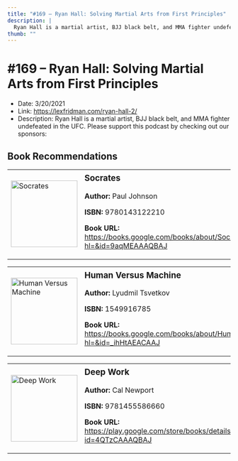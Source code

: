 ```yaml
---
title: "#169 – Ryan Hall: Solving Martial Arts from First Principles"
description: |
  Ryan Hall is a martial artist, BJJ black belt, and MMA fighter undefeated in the UFC. Please support this podcast by checking out our sponsors:"
thumb: ""
---
```


# #169 – Ryan Hall: Solving Martial Arts from First Principles

  - Date: 3/20/2021
  - Link: https://lexfridman.com/ryan-hall-2/
  - Description: Ryan Hall is a martial artist, BJJ black belt, and MMA fighter undefeated in the UFC. Please support this podcast by checking out our sponsors:

## Book Recommendations

<table style="border: none;"><tr style="border: none;"><td style="border: none;"><img src="http://books.google.com/books/content?id=9aqMEAAAQBAJ&printsec=frontcover&img=1&zoom=1&source=gbs_api" alt="Socrates" width="150" style="vertical-align: top;"></td><td style="border: none; vertical-align: top;"><h3 style='margin-top: 5'>Socrates</h3><p><strong>Author:</strong> Paul Johnson</p><p><strong>ISBN:</strong> 9780143122210</p><p><strong>Book URL:</strong> <a href="https://books.google.com/books/about/Socrates.html?hl=&id=9aqMEAAAQBAJ">https://books.google.com/books/about/Socrates.html?hl=&id=9aqMEAAAQBAJ</a></p></td></tr></table>
<table style="border: none;"><tr style="border: none;"><td style="border: none;"><img src="http://books.google.com/books/content?id=_ihHtAEACAAJ&printsec=frontcover&img=1&zoom=1&source=gbs_api" alt="Human Versus Machine" width="150" style="vertical-align: top;"></td><td style="border: none; vertical-align: top;"><h3 style='margin-top: 5'>Human Versus Machine</h3><p><strong>Author:</strong> Lyudmil Tsvetkov</p><p><strong>ISBN:</strong> 1549916785</p><p><strong>Book URL:</strong> <a href="https://books.google.com/books/about/Human_Versus_Machine.html?hl=&id=_ihHtAEACAAJ">https://books.google.com/books/about/Human_Versus_Machine.html?hl=&id=_ihHtAEACAAJ</a></p></td></tr></table>
<table style="border: none;"><tr style="border: none;"><td style="border: none;"><img src="http://books.google.com/books/content?id=4QTzCAAAQBAJ&printsec=frontcover&img=1&zoom=1&edge=curl&source=gbs_api" alt="Deep Work" width="150" style="vertical-align: top;"></td><td style="border: none; vertical-align: top;"><h3 style='margin-top: 5'>Deep Work</h3><p><strong>Author:</strong> Cal Newport</p><p><strong>ISBN:</strong> 9781455586660</p><p><strong>Book URL:</strong> <a href="https://play.google.com/store/books/details?id=4QTzCAAAQBAJ">https://play.google.com/store/books/details?id=4QTzCAAAQBAJ</a></p></td></tr></table>
